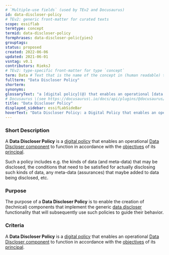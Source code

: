 ```yaml
---
# `Multiple-use fields` (used by TEv2 and Docusaurus)
id: data-discloser-policy
# TEv2: generic front-matter for curated texts
scope: essiflab
termtype: concept
termid: data-discloser-policy
formphrases: data-discloser-polic{yies}
grouptags:
status: proposed
created: 2022-06-06
updated: 2021-06-01
vsntag: v0.1
contributors: RieksJ
# TEv2: type-specific front-matter for type `concept`
term: Data # Text that is the name of the concept in (human readable) texts.
fullterm: "Data Discloser Policy"
shorterm:
synonyms:
glossaryText: "a [digital policy](@) that enables an operational [data discloser](@) component to function in accordance with the [objectives](@) of its [principal](@)."
# Docusaurus \(see https://docusaurus\.io/docs/api/plugins/@docusaurus/plugin-content-docs#markdown-front-matter\):
title: "Data Discloser Policy"
displayed_sidebar: essifLabSideBar
hoverText: "Data Discloser Policy: a Digital Policy that enables an operational Data Discloser component to function in accordance with the Objectives of its Principal."
---
```


### Short Description
A **Data Discloser Policy** is a [digital policy](@) that enables an operational [Data Discloser component](@) to function in accordance with the [objectives](@) of its [principal](@).

Such a policy includes e.g. the kinds of data (and meta-data) that may be disclosed, the conditions that need to be satisfied for actually disclosing such kinds of data, any meta-data (assurances) that maybe added to data being disclosed, etc.

### Purpose
The purpose of a **Data Discloser Policy** is to enable the creation of (technical) components that implement the generic [data discloser](@) functionality that will subsequently use such policies to guide their behavior.

### Criteria
A **Data Discloser Policy** is a [digital policy](@) that enables an operational [Data Discloser component](@) to function in accordance with the [objectives](@) of its [principal](@).
